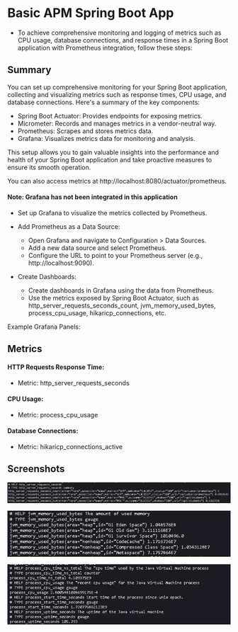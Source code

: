 # Basic APM Spring Boot App

- To achieve comprehensive monitoring and logging of metrics such as CPU usage, database connections, and response
  times in a Spring Boot application with Prometheus integration, follow these steps:

## Summary

You can set up comprehensive monitoring for your Spring Boot application, collecting and visualizing metrics such as
response times, CPU usage, and database connections. Here's a summary of the key components:

- Spring Boot Actuator: Provides endpoints for exposing metrics.
- Micrometer: Records and manages metrics in a vendor-neutral way.
- Prometheus: Scrapes and stores metrics data.
- Grafana: Visualizes metrics data for monitoring and analysis.

This setup allows you to gain valuable insights into the performance and health of your Spring Boot application and take
proactive measures to ensure its smooth operation.

You can also access metrics at http://localhost:8080/actuator/prometheus.

#### Note: Grafana has not been integrated in this application

- Set up Grafana to visualize the metrics collected by Prometheus.
- Add Prometheus as a Data Source:
    - Open Grafana and navigate to Configuration > Data Sources.
    - Add a new data source and select Prometheus.
    - Configure the URL to point to your Prometheus server (e.g., http://localhost:9090).

- Create Dashboards:
    - Create dashboards in Grafana using the data from Prometheus.
    - Use the metrics exposed by Spring Boot Actuator, such as http_server_requests_seconds_count,
      jvm_memory_used_bytes, process_cpu_usage, hikaricp_connections, etc.

Example Grafana Panels:

## Metrics

#### HTTP Requests Response Time:

- Metric: http_server_requests_seconds

#### CPU Usage:

- Metric: process_cpu_usage

#### Database Connections:

- Metric: hikaricp_connections_active

## Screenshots

![img.png](http_server_requests_seconds.png)

![img.png](jvm_memory_used_bytes.png)

![img_1.png](process_cpu_usage.png)